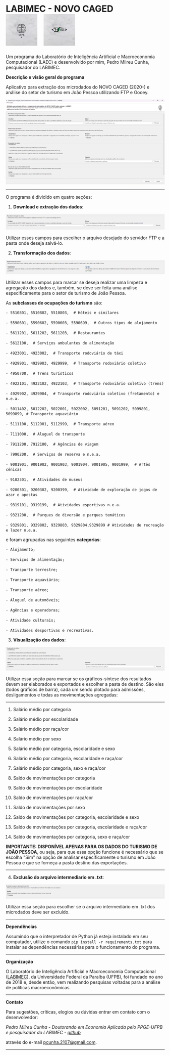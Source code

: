 # LABIMEC - NOVO CAGED &nbsp;  &nbsp; &nbsp; &nbsp; &nbsp; &nbsp; &nbsp; &nbsp; &nbsp; &nbsp; &nbsp; &nbsp; ![](Labimec.png) &nbsp;  ![](Pessoal.png)

Um programa do Laboratório de Inteligência Artificial e Macroeconomia Computacional (LAEC) e desenvolvido por mim, Pedro Milreu Cunha, pesquisador do LABIMEC.

**Descrição e visão geral do programa**

Aplicativo para extração dos microdados do NOVO CAGED (2020-) e análise do setor de turismo em João Pessoa utilizando FTP e Gooey.

![Visão do programa](Programa.png)

----------------------------------------------------------------------------------------------------------------------------------------------------------------

O programa é dividido em quatro seções:
 
 1. **Download e extração dos dados**:
 
  ![Download e extração dos dados](Extração.png)
 
  Utilizar esses campos para escolher o arquivo desejado do servidor FTP e a pasta onde deseja salvá-lo.
   
 2. **Transformação dos dados**:
 
  ![Transformação dos dados](Transformação.png)
 
  Utilizar esses campos para marcar se deseja realizar uma limpeza e agregação dos dados e, também, se deve ser feita uma análise especificamente para o setor de turismo de João Pessoa. 
  
  As **subclasses de ocupações do turismo** são:
  
    - 5510801, 5510802, 5510803,  # Hóteis e similares
    
    - 5590601, 5590602, 5590603, 5590699,  # Outros tipos de alojamento
    
    - 5611201, 5611202, 5611203,  # Restaurantes
    
    - 5612100,  # Serviços ambulantes de alimentação
    
    - 4923001, 4923002,  # Transporte rodoviário de táxi
    
    - 4929901, 4929903, 4929999,  # Transporte rodoviário coletivo
    
    - 4950700,  # Trens turísticos
    
    - 4922101, 4922102, 4922103,  # Transporte rodoviário coletivo (trens)
    
    - 4929902, 4929904,  # Transporte rodoviário coletivo (fretamento) e n.e.a.
    
    - 5011402, 5012202, 5022001, 5022002, 5091201, 5091202, 5099801, 5099899, # Transporte aquaviário
    
    - 5111100, 5112901, 5112999,  # Transporte aéreo
    
    - 7111000,  # Aluguel de transporte
   
    - 7911200, 7912100,  # Agências de viagem
    
    - 7990200,  # Serviços de reserva e n.e.a.
    
    - 9001901, 9001902, 9001903, 9001904, 9001905, 9001999,  # Artês cênicas
    
    - 9102301,  # Atividades de museus
    
    - 9200301, 9200302, 9200399,  # Atividade de exploração de jogos de azar e apostas
    
    - 9319101, 9319199,  # Atividades esportivas n.e.a.
    
    - 9321200,  # Parques de diversão e parques temáticos
    
    - 9329801, 9329802, 9329803, 9329804,9329899 # Atividades de recreação e lazer n.e.a.

e foram agrupadas nas seguintes **categorias**:

    - Alojamento;
    
    - Serviços de alimentação;
    
    - Transporte terrestre;
    
    - Transporte aquaviário;
    
    - Transporte aéreo;
    
    - Aluguel de automóveis;
    
    - Agências e operadoras;
    
    - Atividade culturais;
    
    - Atividades desportivas e recreativas.
  
 3. **Visualização dos dados**:
 
 ![Visualização dos resultados](Visualização.png)

 Utilizar essa seção para marcar se os gráficos-síntese dos resultados devem ser elaborados e exportados e escolher a pasta de destino. São eles (todos gráficos de barra), cada um sendo plotado para admissões, desligamentos e todas as movimentações agregadas:

**************************************************************************************************************************************************************
  1. Salário médio por categoria
  
  2. Salário médio por escolaridade
  
  3. Salário médio por raça/cor
  
  4. Salário médio por sexo
  
  5. Salário médio por categoria, escolaridade e sexo
  
  6. Salário médio por categoria, escolaridade e raça/cor
  
  7. Salário médio por categoria, sexo e raça/cor
  
  8. Saldo de movimentações por categoria
  
  9. Saldo de movimentações por escolaridade
  
  10. Saldo de movimentações por raça/cor
  
  11. Saldo de movimentações por sexo
  
  12. Saldo de movimentações por categoria, escolaridade e sexo
  
  13. Saldo de movimentações por categoria, escolaridade e raça/cor
  
  14. Saldo de movimentações por categoria, sexo e raça/cor


**IMPORTANTE: DISPONÍVEL APENAS PARA OS DADOS DO TURISMO DE JOÃO PESSOA**, ou seja, para que essa opção funcione é necessário que se escolha "Sim" na opção de analisar especificamente o turismo em João Pessoa e que se forneça a pasta destino das exportações.

  **************************************************************************************************************************************************************
 
 4. **Exclusão do arquivo intermediario em .txt**:
 
 ![Exclusão do arquivo intermediário](Exclusão.png)
 
 Utilizar essa seção para escolher se o arquivo intermediário em .txt dos microdados deve ser excluído.

**************************************************************************************************************************************************************

**Dependências**

Assumindo que o interpretador de Python já esteja instalado em seu computador, utilize o comando `pip install -r requirements.txt` para instalar as dependências necessárias para o funcionamento do programa.

**************************************************************************************************************************************************************

**Organização**

O Laboratório de Inteligência Artificial e Macroeconomia Computacional ([LABIMEC](https://www.ufpb.br/labimec)), da Universidade Federal da Paraíba (UFPB), foi fundado no ano de 2018 e, desde então, vem realizando pesquisas voltadas para a análise de políticas macroeconômicas.

**************************************************************************************************************************************************************

**Contato**

Para sugestões, críticas, elogios ou dúvidas entrar em contato com o desenvolvedor:

_Pedro Milreu Cunha - Doutorando em Economia Aplicada pelo PPGE-UFPB e pesquisador do LABIMEC - [github](https://github.com/PedroMilreuCunha)_
    
através do e-mail pcunha.2107@gmail.com.

**************************************************************************************************************************************************************
  
